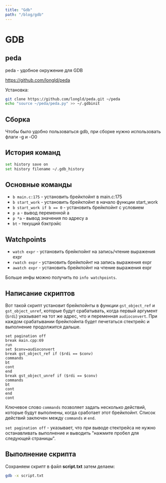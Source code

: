```yaml
---
title: "Gdb"
path: "/blog/gdb"
---
```


# GDB

## peda

peda - удобное окружение для GDB

https://github.com/longld/peda

Установка:

```sh
git clone https://github.com/longld/peda.git ~/peda
echo "source ~/peda/peda.py" >> ~/.gdbinit
```

## Сборка

Чтобы было удобно пользоваться gdb, при сборке нужно использовать флаги -g и -O0

## История команд

```sh
set history save on
set history filename ~/.gdb_history
```

## Основные команды

- `b main.c:175` - установить брейкпойнт в main.c:175
- `b start_work` - установить брейкпойнт в начало функции start_work
- `b start_work if b == 0` - установить брейкпойнт с условием
- `p a` - вывод переменной а
- `p *a` - вывод значения по адресу а
- `bt` - текущий бэктрэйс

## Watchpoints

- `watch expr` - установить брейкпойнт на запись/чтение выражения expr
- `rwatch expr` - установить брейкпойнт на запись выражения expr
- `awatch expr` - установить брейкпойнт на чтение выражения expr

Больше инфы можно получить по `info watchpoints`.

## Написание скриптов

Вот такой скрипт установит брейкпойнты в функции `gst_object_ref`  и `gst_object_unref`, которые будут срабатывать, когда первый аргумент (`$rdi`) указывает на тот же адрес, что и переменная `audioconvert`. При каждом срабатывании брейкпойнта будет печетаться стектрейс и выполнение продолжится дальше.

```
set pagination off 
break main.cpp:69
run
set $conv=audioconvert
break gst_object_ref if ($rdi == $conv)
commands
bt
cont
end
break gst_object_unref if ($rdi == $conv)
commands
bt
cont
end
cont
```

Ключевое слово `commands` позволяет задать несколько действий, которые будут выполнены, когда сработает этот брейкпойнт. Список действий заключен между `commands` и `end`.

`set pagination off` - указывает, что при выводе стектрейса не нужно останавливать выполнение и выводить "нажмите пробел для следующей страницы".

## Выполнение скрипта

Сохраняем скрипт в файл **script.txt** затем делаем:

```sh
gdb -x script.txt
```